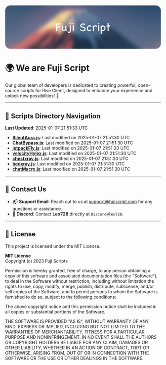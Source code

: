 ![Banner](.github/b.webp)

# 🌍 **We are Fuji Script**

Our global team of developers is dedicated to creating powerful, open-source scripts for Rise Client, designed to enhance your experience and unlock new possibilities! 🌟

---
<!-- SCRIPTS_NAVIGATION_START -->
## 📂 **Scripts Directory Navigation**

**Last Updated**: 2025-01-07 21:51:33 UTC

- **[SilentAura.js](scripts/SilentAura.js)**: Last modified on 2025-01-07 21:51:30 UTC
- **[ChatBypass.js](scripts/ChatBypass.js)**: Last modified on 2025-01-07 21:51:30 UTC
- **[jetpackFly.js](scripts/jetpackFly.js)**: Last modified on 2025-01-07 21:51:30 UTC
- **[velocityHylex.js](scripts/velocityHylex.js)**: Last modified on 2025-01-07 21:51:30 UTC
- **[chestxray.js](scripts/chestxray.js)**: Last modified on 2025-01-07 21:51:30 UTC
- **[bedxray.js](scripts/bedxray.js)**: Last modified on 2025-01-07 21:51:30 UTC
- **[chatMacro.js](scripts/chatMacro.js)**: Last modified on 2025-01-07 21:51:30 UTC

<!-- SCRIPTS_NAVIGATION_END -->

---

## 💬 **Contact Us**  
- 📬 **Support Email**: Reach out to us at [support@fujiscript.com](mailto:support@fujiscript.com) for any questions or assistance.  
- 💬 **Discord**: Contact **Leo728** directly at `Discord@leo728`.

---

## 📜 **License**

This project is licensed under the MIT License.  

**MIT License**  
Copyright (c) 2023 Fuji Scripts  

Permission is hereby granted, free of charge, to any person obtaining a copy of this software and associated documentation files (the "Software"), to deal in the Software without restriction, including without limitation the rights to use, copy, modify, merge, publish, distribute, sublicense, and/or sell copies of the Software, and to permit persons to whom the Software is furnished to do so, subject to the following conditions:  

The above copyright notice and this permission notice shall be included in all copies or substantial portions of the Software.  

THE SOFTWARE IS PROVIDED "AS IS", WITHOUT WARRANTY OF ANY KIND, EXPRESS OR IMPLIED, INCLUDING BUT NOT LIMITED TO THE WARRANTIES OF MERCHANTABILITY, FITNESS FOR A PARTICULAR PURPOSE AND NONINFRINGEMENT. IN NO EVENT SHALL THE AUTHORS OR COPYRIGHT HOLDERS BE LIABLE FOR ANY CLAIM, DAMAGES OR OTHER LIABILITY, WHETHER IN AN ACTION OF CONTRACT, TORT OR OTHERWISE, ARISING FROM, OUT OF OR IN CONNECTION WITH THE SOFTWARE OR THE USE OR OTHER DEALINGS IN THE SOFTWARE.  
